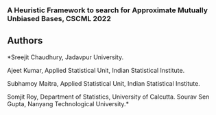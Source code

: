 ### A Heuristic Framework to search for Approximate Mutually Unbiased Bases, CSCML 2022

## Authors
*Sreejit Chaudhury, Jadavpur University.    

Ajeet Kumar, Applied Statistical Unit, Indian Statistical Institute. 


Subhamoy Maitra, Applied Statistical Unit, Indian Statistical Institute. 


Somjit Roy, Department of Statistics, University of Calcutta. 
Sourav Sen Gupta, Nanyang Technological University.*
